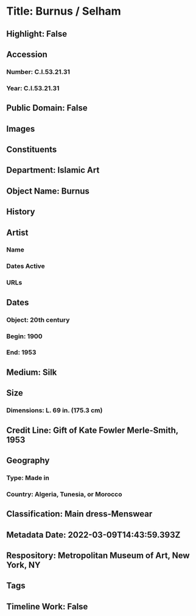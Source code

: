# Title: Burnus / Selham
## Highlight: False
## Accession
### Number: C.I.53.21.31
### Year: C.I.53.21.31
## Public Domain: False
## Images
## Constituents
## Department: Islamic Art
## Object Name: Burnus
## History
## Artist
### Name
### Dates Active
### URLs
## Dates
### Object: 20th century
### Begin: 1900
### End: 1953
## Medium: Silk
## Size
### Dimensions: L. 69 in. (175.3 cm)
## Credit Line: Gift of Kate Fowler Merle-Smith, 1953
## Geography
### Type: Made in
### Country: Algeria, Tunesia, or Morocco
## Classification: Main dress-Menswear
## Metadata Date: 2022-03-09T14:43:59.393Z
## Respository: Metropolitan Museum of Art, New York, NY
## Tags
## Timeline Work: False